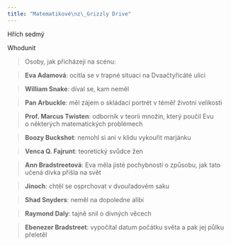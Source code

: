 ```yaml
---
title: "Matematikové\nz\_Grizzly Drive"
---
```


Hřích sedmý

Whodunit

> Osoby, jak přicházejí na scénu:

> **Eva Adamová**: ocitla se v trapné situaci na Dvaačtyřicáté ulici

> **William Snake**: díval se, kam neměl

> **Pan Arbuckle**: měl zájem o skládací portrét v téměř životní velikosti

> **Prof. Marcus Twisten**: odborník v teorii množin, který poučil Evu o některých matematických problémech

> **Boozy Buckshot**: nemohl si ani v klidu vykouřit marjánku

> **Venca Q. Fajrunt**: teoretický svůdce žen

> **Ann Bradstreetová**: Eva měla jisté pochybnosti o způsobu, jak tato učená dívka přišla na svět

> **Jinoch**: chtěl se osprchovat v dvouřadovém saku

> **Shad Snyders**: neměl na dopoledne alibi

> **Raymond Daly**: tajně snil o divných věcech

> **Ebenezer Bradstreet**: vypočítal datum počátku světa a pak jej půlku přeletěl
